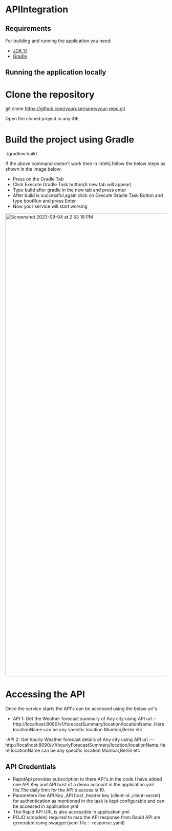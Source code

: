 # APIIntegration

## Requirements

For building and running the application you need:

- [JDK 17](https://www.oracle.com/java/technologies/downloads/#java17)
- [Gradle](https://https://gradle.org/)

## Running the application locally

# Clone the repository
git clone https://github.com/yourusername/your-repo.git

Open the cloned project in any IDE

# Build the project using Gradle
./gradlew build

If the above command doesn't work then in Intellij follow the below steps as shown in the image below:
- Press on the Gradle Tab
- Click Execute Gradle Task button(A new tab will appear)
- Type build after gradle in the new tab and press enter
- After build is successful,again click on Execute Gradle Task Button and type bootRun and press Enter
- Now your service will start working

<img width="1440" alt="Screenshot 2023-09-04 at 2 53 18 PM" src="https://github.com/akshaybhogan98/apiIntegration/assets/59681162/d93626f0-4438-4a23-92c7-857a812b1157">

# Accessing the API
Once the service starts the API's can be accessed using the below url's

- API 1: Get the Weather forecast summary of Any city using API url  :-http://localhost:8090/v1/forecastSummary/location/locationName .Here locationName can be any specific location Mumbai,Berlin etc

-API 2: Get hourly Weather forecast details of Any city using API url :--http://localhost:8090/v1/hourlyForecastSummary/location/locationName.Here locationName can be any specific location Mumbai,Berlin etc


## API Credentials
- RapidApi provides subscription to there API's.In the code I have added one API Key and API host of a demo account in the application.yml file.The daily limit for the API's access is 10.
- Parameters like API Key ,API host ,header key (client-id ,client-secret) for authentication as mentioned in the task is kept configurable and can be accessed in application.yml
- The Rapid API URL is also accessible in application.yml
- POJO's(models) required to map the API response from Rapid API are generated using swagger(yaml file :- response.yaml)
